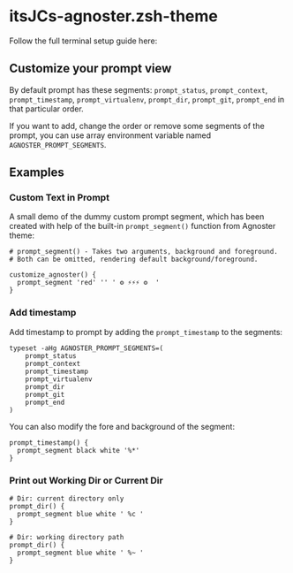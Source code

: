# itsJCs-agnoster.zsh-theme

Follow the full terminal setup guide here: 

## Customize your prompt view

By default prompt has these segments: `prompt_status`, `prompt_context`, `prompt_timestamp`, `prompt_virtualenv`, `prompt_dir`, `prompt_git`, `prompt_end` in that particular order.

If you want to add, change the order or remove some segments of the prompt, you can use array environment variable named `AGNOSTER_PROMPT_SEGMENTS`.

## Examples

###  Custom Text in Prompt
A small demo of the dummy custom prompt segment, which has been created with help of the built-in `prompt_segment()` function from Agnoster theme:
```
# prompt_segment() - Takes two arguments, background and foreground.
# Both can be omitted, rendering default background/foreground.

customize_agnoster() {
  prompt_segment 'red' '' ' ⚙ ⚡⚡⚡ ⚙  '
}
```

### Add timestamp
Add timestamp to prompt by adding the `prompt_timestamp` to the segments:
```
typeset -aHg AGNOSTER_PROMPT_SEGMENTS=(
    prompt_status
    prompt_context
    prompt_timestamp
    prompt_virtualenv
    prompt_dir
    prompt_git
    prompt_end
)
```
You can also modify the fore and background of the segment: 
```
prompt_timestamp() {
  prompt_segment black white '%*'
}
```

### Print out Working Dir or Current Dir
```
# Dir: current directory only
prompt_dir() {
  prompt_segment blue white ' %c '
}
```
```
# Dir: working directory path
prompt_dir() {
  prompt_segment blue white ' %~ '
}
```
